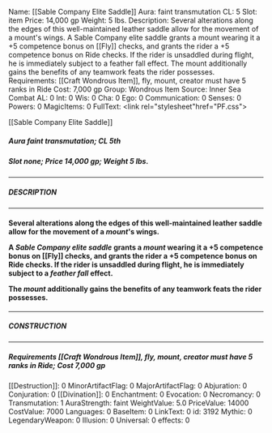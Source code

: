 Name: [[Sable Company Elite Saddle]]
Aura: faint transmutation
CL: 5
Slot: item
Price: 14,000 gp
Weight: 5 lbs.
Description: Several alterations along the edges of this well-maintained leather saddle allow for the movement of a mount's wings. A Sable Company elite saddle grants a mount wearing it a +5 competence bonus on [[Fly]] checks, and grants the rider a +5 competence bonus on Ride checks. If the rider is unsaddled during flight, he is immediately subject to a feather fall effect. The mount additionally gains the benefits of any teamwork feats the rider possesses.
Requirements: [[Craft Wondrous Item]], fly, mount, creator must have 5 ranks in Ride
Cost: 7,000 gp
Group: Wondrous Item
Source: Inner Sea Combat
AL: 0
Int: 0
Wis: 0
Cha: 0
Ego: 0
Communication: 0
Senses: 0
Powers: 0
MagicItems: 0
FullText: <link rel="stylesheet"href="PF.css"><div class="heading"><p class="alignleft">[[Sable Company Elite Saddle]]</p><div style="clear: both;"></div></div><div><h5><b>Aura </b>faint transmutation; <b>CL </b>5th</h5><h5><b>Slot </b>none; <b>Price </b>14,000 gp; <b>Weight </b>5 lbs.</h5></div><hr/><div><h5><b>DESCRIPTION</b></h5></div><hr/><div><h4><p>Several alterations along the edges of this well-maintained leather saddle allow for the movement of a <i>mount</i>'s wings.</p><p>A <i>Sable Company elite saddle</i> grants a <i>mount</i> wearing it a +5 competence bonus on [[Fly]] checks, and grants the rider a +5 competence bonus on Ride checks. If the rider is unsaddled during flight, he is immediately subject to a <i>feather fall</i> effect.</p><p>The <i>mount</i> additionally gains the benefits of any teamwork feats the rider possesses.</p></h4></div><hr/><div><h5><b>CONSTRUCTION</b></h5></div><hr/><div><h5><b>Requirements </b>[[Craft Wondrous Item]], <i>fly</i>, <i>mount</i>, creator must have 5 ranks in Ride; <b>Cost </b>7,000 gp</h5></div>
[[Destruction]]: 0
MinorArtifactFlag: 0
MajorArtifactFlag: 0
Abjuration: 0
Conjuration: 0
[[Divination]]: 0
Enchantment: 0
Evocation: 0
Necromancy: 0
Transmutation: 1
AuraStrength: faint
WeightValue: 5.0
PriceValue: 14000
CostValue: 7000
Languages: 0
BaseItem: 0
LinkText: 0
id: 3192
Mythic: 0
LegendaryWeapon: 0
Illusion: 0
Universal: 0
effects: 0
